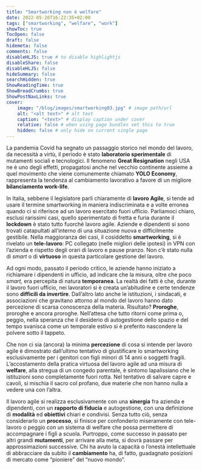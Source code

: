 ```yaml
---
title: "Smartworking non è welfare"
date: 2022-05-26T16:22:35+02:00
tags: ["smartworking", "welfare", "work"]
showToc: true
TocOpen: false
draft: false
hidemeta: false
comments: false
disableHLJS: true # to disable highlightjs
disableShare: false
disableHLJS: false
hideSummary: false
searchHidden: true
ShowReadingTime: true
ShowBreadCrumbs: true
ShowPostNavLinks: true
cover:
    image: "/blog/images/smartworking03.jpg" # image path/url
    alt: "<alt text>" # alt text
    caption: "<text>" # display caption under cover
    relative: false # when using page bundles set this to true
    hidden: false # only hide on current single page
---
```

La pandemia Covid ha segnato un passaggio storico nel mondo del lavoro, da necessità a virtù, il periodo è stato **laboratorio sperimentale** di mutamenti sociali e tecnologici. Il fenomeno **Great Resignation** negli USA ne è uno degli effetti, propagatosi anche nel vecchio continente assieme a quel movimento che viene comunemente chiamato **YOLO Economy**, rappresenta la tendenza al cambiamento lavorativo a favore di un migliore **bilanciamento work-life**.

In Italia, sebbene il legislatore parli chiaramente di **lavoro Agile**, si tende ad usare il termine smartworking in maniera indiscriminata e a volte erronea quando ci si riferisce ad un lavoro esercitato fuori ufficio. Parliamoci chiaro, esclusi rarissimi casi, quello sperimentato di fretta e furia durante il **lockdown** è stato tutto fuorché lavoro agile. Aziende e dipendenti si sono trovati catapultati all’interno di una situazione nuova e difficilmente gestibile. Nella maggioranza dei casi, il cosiddetto **smartworking**, si è rivelato un **tele-lavoro**: PC collegato (nelle migliori delle ipotesi) in VPN con l’azienda e rispetto degli orari di lavoro e pause pranzo. Non c’è stato nulla di *smart* o di **virtuoso** in questa particolare gestione del lavoro. 

Ad ogni modo, passato il periodo critico, le aziende hanno iniziato a richiamare i dipendenti in ufficio, ad indicare che la misura, oltre che poco *smart,* era percepita di natura **temporanea**. La realtà dei fatti è che, durante il lavoro fuori ufficio, nei lavoratori si è creata un’abitudine e certe tendenze sono **difficili da invertire**. Dall’altro lato anche le istituzioni, i sindacati, e associazioni che gravitano attorno al mondo del lavoro hanno dato percezione di scarsa conoscenza della materia. Risultato? **Proroghe**, proroghe e ancora proroghe. Nell’attesa che tutto ritorni come prima o, peggio, nella speranza che il desiderio di autogestione dello spazio e del tempo svanisca come un temporale estivo si è preferito nascondere la polvere sotto il tappeto.

Che non ci sia (ancora) la minima **percezione** di cosa si intende per lavoro agile è dimostrato dall’ultimo tentativo di giustificare lo smartworking esclusivamente per i genitori con figli minori di 14 anni o soggetti fragili. L’accostamento della pratica virtuosa del lavoro agile ad una misura di **welfare**, alla stregua di un congedo parentale, è sintomo lapalissiano che le istituzioni sono completamente fuori rotta. Nel tentativo di salvare capre e cavoli, si mischia il sacro col profano, due materie che non hanno nulla a vedere una con l’altra.

Il lavoro agile si realizza esclusivamente con una **sinergia** fra azienda e dipendenti, con un **rapporto di fiducia** e autogestione, con una definizione di **modalità** ed **obiettivi** chiari e condivisi. Senza tutto ciò, senza considerarlo un **processo**, si finisce per confonderlo miseramente con tele-lavoro o peggio con un sistema di welfare che possa permettere di accompagnare i figli a scuola. Purtroppo, come successo in passato per altri grandi **mutamenti**, per arrivare alla meta, si dovrà passare per approssimazioni successive. Chi ha avuto la capacità o l’onestà intellettuale di abbracciare da subito il **cambiamento** ha, di fatto, guadagnato posizioni di mercato come “pioniere” del “nuovo mondo”.
